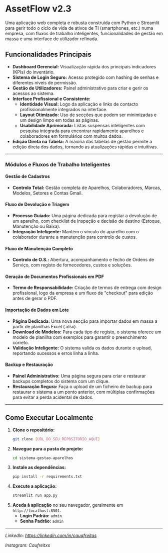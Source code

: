 # AssetFlow v2.3

Uma aplicação web completa e robusta construída com Python e Streamlit para gerir todo o ciclo de vida de ativos de TI (smartphones, etc.) numa empresa, com fluxos de trabalho inteligentes, funcionalidades de gestão em massa e uma interface de utilizador refinada.

## Funcionalidades Principais

- **Dashboard Gerencial:** Visualização rápida dos principais indicadores (KPIs) do inventário.
- **Sistema de Login Seguro:** Acesso protegido com hashing de senhas e diferentes níveis de permissão.
- **Gestão de Utilizadores:** Painel administrativo para criar e gerir os acessos ao sistema.
- **Interface Profissional e Consistente:**
    - **Identidade Visual:** Logo da aplicação e links de contacto profissionalmente integrados na interface.
    - **Layout Otimizado:** Uso de secções que podem ser minimizadas e um design limpo em todas as páginas.
    - **Usabilidade Aprimorada:** Listas suspensas inteligentes com pesquisa integrada para encontrar rapidamente aparelhos e colaboradores em formulários com muitos dados.
- **Edição Direta na Tabela:** A maioria das tabelas de gestão permite a edição direta dos dados, tornando as atualizações rápidas e intuitivas.

---

### Módulos e Fluxos de Trabalho Inteligentes

#### Gestão de Cadastros
- **Controlo Total:** Gestão completa de Aparelhos, Colaboradores, Marcas, Modelos, Setores e Contas Gmail.

#### Fluxo de Devolução e Triagem
- **Processo Guiado:** Uma página dedicada para registar a devolução de um aparelho, com checklist de inspeção e decisão de destino (Estoque, Manutenção ou Baixa).
- **Integração Inteligente:** Mantém o vínculo do aparelho com o colaborador durante a manutenção para controlo de custos.

#### Fluxo de Manutenção Completo
- **Controlo de O.S.:** Abertura, acompanhamento e fecho de Ordens de Serviço, com registo de fornecedores, custos e soluções.

#### Geração de Documentos Profissionais em PDF
- **Termo de Responsabilidade:** Criação de termos de entrega com design profissional, logo da empresa e um fluxo de "checkout" para edição antes de gerar o PDF.

#### Importação de Dados em Lote
- **Página Dedicada:** Uma nova secção para importar dados em massa a partir de planilhas Excel (.xlsx).
- **Download de Modelos:** Para cada tipo de registo, o sistema oferece um modelo de planilha com exemplos para garantir o preenchimento correto.
- **Validação Inteligente:** O sistema valida os dados durante o upload, reportando sucessos e erros linha a linha.

#### Backup e Restauração
- **Painel Administrativo:** Uma página segura para criar e restaurar backups completos do sistema com um clique.
- **Restauração Segura:** Faça o upload de um ficheiro de backup para restaurar o sistema a um ponto anterior, com múltiplas confirmações para evitar a perda acidental de dados.

---

## Como Executar Localmente

1.  **Clone o repositório:**
    ```bash
    git clone [URL_DO_SEU_REPOSITORIO_AQUI]
    ```
2.  **Navegue para a pasta do projeto:**
    ```bash
    cd sistema-gestao-aparelhos
    ```
3.  **Instale as dependências:**
    ```bash
    pip install -r requirements.txt
    ```
4.  **Execute a aplicação:**
    ```bash
    streamlit run app.py
    ```
5.  **Aceda à aplicação** no seu navegador, geralmente em `http://localhost:8501`.
    - **Login Padrão:** `admin`
    - **Senha Padrão:** `admin`

---
*LinkedIn: https://linkedin.com/in/cauafreitas*

*Instagram: Caufreitxs*
